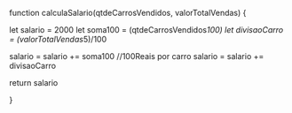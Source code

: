 function calculaSalario(qtdeCarrosVendidos, valorTotalVendas) {

let salario = 2000
let soma100 = (qtdeCarrosVendidos*100)
let divisaoCarro = (valorTotalVendas*5)/100

salario = salario += soma100 //100Reais por carro
salario = salario += divisaoCarro


  return salario

}

